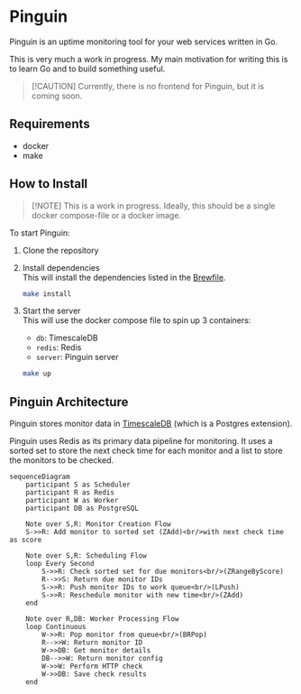 # Pinguin

Pinguin is an uptime monitoring tool for your web services written in Go.

This is very much a work in progress. My main motivation for writing this is to learn Go and to build something useful.

> [!CAUTION] Currently, there is no frontend for Pinguin, but it is coming soon.

## Requirements

- docker
- make

## How to Install

> [!NOTE]  This is a work in progress. Ideally, this should be a single docker compose-file or a docker image.

To start Pinguin:

1. Clone the repository

2. Install dependencies  
   This will install the dependencies listed in the [Brewfile](Brewfile).

   ```bash
   make install
   ```

3. Start the server  
   This will use the docker compose file to spin up 3 containers:

   - `db`: TimescaleDB
   - `redis`: Redis
   - `server`: Pinguin server

   ```bash
   make up
   ```

## Pinguin Architecture

Pinguin stores monitor data in [TimescaleDB](https://www.timescale.com/) (which is a Postgres extension).

Pinguin uses Redis as its primary data pipeline for monitoring. It uses a sorted set to store the next check time for each monitor and a list to store the monitors to be checked.

```mermaid
sequenceDiagram
    participant S as Scheduler
    participant R as Redis
    participant W as Worker
    participant DB as PostgreSQL
    
    Note over S,R: Monitor Creation Flow
    S->>R: Add monitor to sorted set (ZAdd)<br/>with next check time as score
    
    Note over S,R: Scheduling Flow
    loop Every Second
        S->>R: Check sorted set for due monitors<br/>(ZRangeByScore)
        R-->>S: Return due monitor IDs
        S->>R: Push monitor IDs to work queue<br/>(LPush)
        S->>R: Reschedule monitor with new time<br/>(ZAdd)
    end

    Note over R,DB: Worker Processing Flow
    loop Continuous
        W->>R: Pop monitor from queue<br/>(BRPop)
        R-->>W: Return monitor ID
        W->>DB: Get monitor details
        DB-->>W: Return monitor config
        W->>W: Perform HTTP check
        W->>DB: Save check results
    end
```
